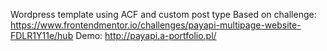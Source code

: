 Wordpress template using ACF and custom post type
Based on challenge: https://www.frontendmentor.io/challenges/payapi-multipage-website-FDLR1Y11e/hub
Demo: http://payapi.a-portfolio.pl/

